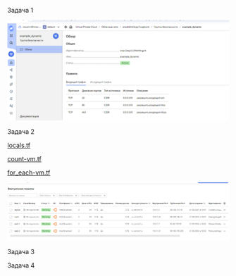 Задача 1


![alt text](Security_group.png)


Задача 2

[locals.tf](locals.tf)


[count-vm.tf](count-vm.tf)


[for_each-vm.tf](for_each-vm.tf)

![alt text](4_VMs.png)

Задача 3


Задача 4